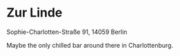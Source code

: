 # Zur Linde

Sophie-Charlotten-Straße 91, 14059 Berlin

Maybe the only chilled bar around there in Charlottenburg.
